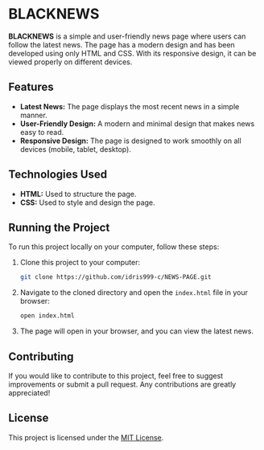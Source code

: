 # BLACKNEWS

**BLACKNEWS** is a simple and user-friendly news page where users can follow the latest news. The page has a modern design and has been developed using only HTML and CSS. With its responsive design, it can be viewed properly on different devices.

## Features

- **Latest News:** The page displays the most recent news in a simple manner.
- **User-Friendly Design:** A modern and minimal design that makes news easy to read.
- **Responsive Design:** The page is designed to work smoothly on all devices (mobile, tablet, desktop).

## Technologies Used

- **HTML:** Used to structure the page.
- **CSS:** Used to style and design the page.

## Running the Project

To run this project locally on your computer, follow these steps:

1. Clone this project to your computer:

    ```bash
    git clone https://github.com/idris999-c/NEWS-PAGE.git
    ```

2. Navigate to the cloned directory and open the `index.html` file in your browser:

    ```bash
    open index.html
    ```

3. The page will open in your browser, and you can view the latest news.

## Contributing

If you would like to contribute to this project, feel free to suggest improvements or submit a pull request. Any contributions are greatly appreciated!

## License

This project is licensed under the [MIT License](LICENSE).
